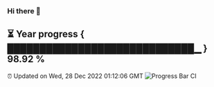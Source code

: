 ### Hi there 👋
⏳ Year progress { █████████████████████████████▁ } 98.92 %
---
⏰ Updated on Wed, 28 Dec 2022 01:12:06 GMT
![Progress Bar CI](https://github.com/liununu/liununu/workflows/Progress%20Bar%20CI/badge.svg)
